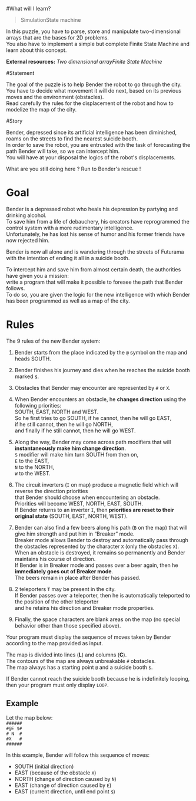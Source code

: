 
#What will I learn?

> SimulationState machine

In this puzzle, you have to parse, store and manipulate two-dimensional arrays that are the bases for 2D problems.  
You also have to implement a simple but complete Finite State Machine and learn about this concept.  

**External resources:** _Two dimensional arrayFinite State Machine_

#Statement

The goal of the puzzle is to help Bender the robot to go through the city.  
You have to decide what movement it will do next, based on its previous moves and the environment (obstacles).  
Read carefully the rules for the displacement of the robot and how to modelize the map of the city.

#Story

Bender, depressed since its artificial intelligence has been diminished, roams on the streets to find the nearest suicide booth.  
In order to save the robot, you are entrusted with the task of forecasting the path Bender will take, so we can intercept him.  
You will have at your disposal the logics of the robot's displacements.  

What are you still doing here ? Run to Bender's rescue !


# Goal

Bender is a depressed robot who heals his depression by partying and drinking alcohol.  
To save him from a life of debauchery, his creators have reprogrammed the control system with a more rudimentary intelligence.  
Unfortunately, he has lost his sense of humor and his former friends have now rejected him.

Bender is now all alone and is wandering through the streets of Futurama with the intention of ending it all in a suicide booth.

To intercept him and save him from almost certain death, the authorities have given you a mission:  
write a program that will make it possible to foresee the path that Bender follows.  
To do so, you are given the logic for the new intelligence with which Bender has been programmed as well as a map of the city.


# Rules

The 9 rules of the new Bender system:  

1. Bender starts from the place indicated by the `@` symbol on the map and heads SOUTH.
2. Bender finishes his journey and dies when he reaches the suicide booth marked `$`.
3. Obstacles that Bender may encounter are represented by `#` or `X`.
4. When Bender encounters an obstacle, he **changes direction** using the following priorities:  
   SOUTH, EAST, NORTH and WEST.  
   So he first tries to go SOUTH, if he cannot, then he will go EAST,  
   if he still cannot, then he will go NORTH,  
   and finally if he still cannot, then he will go WEST.
   
5. Along the way, Bender may come across path modifiers that will **instantaneously make him change direction**.  
   `S` modifier will make him turn SOUTH from then on,  
   `E` to the EAST,  
   `N` to the NORTH,  
   `W` to the WEST.
   
6. The circuit inverters (`I` on map) produce a magnetic field which will reverse the direction priorities  
   that Bender should choose when encountering an obstacle.  
   Priorities will become WEST, NORTH, EAST, SOUTH.  
   If Bender returns to an inverter `I`, then **priorities are reset to their original state** (SOUTH, EAST, NORTH, WEST).
     
7. Bender can also find a few beers along his path (`B` on the map) that will give him strength and put him in “Breaker” mode.  
   Breaker mode allows Bender to destroy and automatically pass through the obstacles represented by the character `X` (only the obstacles `X`).  
   When an obstacle is destroyed, it remains so permanently and Bender maintains his course of direction.  
   If Bender is in Breaker mode and passes over a beer again, then he **immediately goes out of Breaker mode**.  
   The beers remain in place after Bender has passed.
   
8. 2 teleporters `T` may be present in the city.  
   If Bender passes over a teleporter, then he is automatically teleported to the position of the other teleporter  
   and he retains his direction and Breaker mode properties.
   
9. Finally, the space characters are blank areas on the map (no special behavior other than those specified above).

Your program must display the sequence of moves taken by Bender according to the map provided as input.

The map is divided into lines (**L**) and columns (**C**).  
The contours of the map are always unbreakable `#` obstacles.  
The map always has a starting point `@` and a suicide booth `$`.

If Bender cannot reach the suicide booth because he is indefinitely looping, then your program must only display `LOOP`.

## Example

Let the map below:  
`######`  
`#@E $#`  
`# N  #`  
`#X   #`  
`######`

In this example, Bender will follow this sequence of moves:

*   SOUTH (initial direction)
*   EAST (because of the obstacle `X`)
*   NORTH (change of direction caused by `N`)
*   EAST (change of direction caused by `E`)
*   EAST (current direction, until end point `$`)


